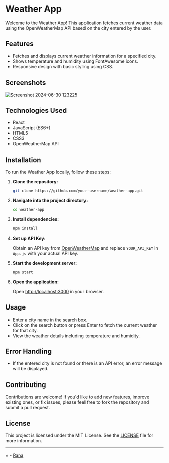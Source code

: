 
# Weather App

Welcome to the Weather App! This application fetches current weather data using the OpenWeatherMap API based on the city entered by the user.

## Features

- Fetches and displays current weather information for a specified city.
- Shows temperature and humidity using FontAwesome icons.
- Responsive design with basic styling using CSS.

## Screenshots

![Screenshot 2024-06-30 123225](https://github.com/Ranaavh/React-Mini-Projects/assets/166323572/f839f0c6-23c9-4f45-a186-b37cb99e1c05)


## Technologies Used

- React
- JavaScript (ES6+)
- HTML5
- CSS3
- OpenWeatherMap API

## Installation

To run the Weather App locally, follow these steps:

1. **Clone the repository:**

   ```bash
   git clone https://github.com/your-username/weather-app.git
   ```

2. **Navigate into the project directory:**

   ```bash
   cd weather-app
   ```

3. **Install dependencies:**

   ```bash
   npm install
   ```

4. **Set up API Key:**

   Obtain an API key from [OpenWeatherMap](https://openweathermap.org/api) and replace `YOUR_API_KEY` in `App.js` with your actual API key.

5. **Start the development server:**

   ```bash
   npm start
   ```

6. **Open the application:**

   Open [http://localhost:3000](http://localhost:3000) in your browser.

## Usage

- Enter a city name in the search box.
- Click on the search button or press Enter to fetch the current weather for that city.
- View the weather details including temperature and humidity.

## Error Handling

- If the entered city is not found or there is an API error, an error message will be displayed.

## Contributing

Contributions are welcome! If you'd like to add new features, improve existing ones, or fix issues, please feel free to fork the repository and submit a pull request.

## License

This project is licensed under the MIT License. See the [LICENSE](LICENSE) file for more information.

---

⭐️ -  [Rana](https://github.com/ranaavh)
```
